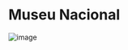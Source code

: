 # Museu Nacional

![image](https://github.com/user-attachments/assets/c29c0367-0439-4659-93f4-496f23c54e37)

